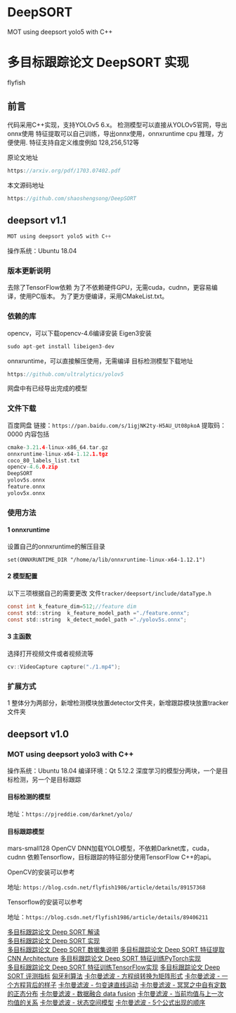 # DeepSORT

MOT using deepsort yolo5 with C++

# 多目标跟踪论文 DeepSORT 实现

flyfish

## 前言
代码采用C++实现，支持YOLOv5 6.x。
检测模型可以直接从YOLOv5官网，导出onnx使用
特征提取可以自己训练，导出onnx使用，onnxruntime cpu 推理，方便使用.
特征支持自定义维度例如 128,256,512等

原论文地址 

```c
https://arxiv.org/pdf/1703.07402.pdf
```

本文源码地址

```c
https://github.com/shaoshengsong/DeepSORT
```

## deepsort v1.1

```c
MOT using deepsort yolo5 with C++
```

操作系统：Ubuntu 18.04
### 版本更新说明

去除了TensorFlow依赖
为了不依赖硬件GPU，无需cuda，cudnn，更容易编译，使用PC版本。
为了更方便编译，采用CMakeList.txt。


### 依赖的库
opencv，可以下载opencv-4.6编译安装
Eigen3安装

```c
sudo apt-get install libeigen3-dev
```

onnxruntime，可以直接解压使用，无需编译
目标检测模型下载地址

```c
https://github.com/ultralytics/yolov5
```

网盘中有已经导出完成的模型

### 文件下载
百度网盘 
链接：`https://pan.baidu.com/s/1igjNK2ty-H5AU_Ut08pkoA` 
提取码：0000
内容包括

```c
cmake-3.21.4-linux-x86_64.tar.gz  
onnxruntime-linux-x64-1.12.1.tgz
coco_80_labels_list.txt           
opencv-4.6.0.zip
DeepSORT                          
yolov5s.onnx
feature.onnx                      
yolov5x.onnx
```


### 使用方法
#### 1 onnxruntime
设置自己的onnxruntime的解压目录

```
set(ONNXRUNTIME_DIR "/home/a/lib/onnxruntime-linux-x64-1.12.1")
```


#### 2 模型配置
以下三项根据自己的需要更改
文件`tracker/deepsort/include/dataType.h`
```c
const int k_feature_dim=512;//feature dim
const std::string  k_feature_model_path ="./feature.onnx";
const std::string  k_detect_model_path ="./yolov5s.onnx";
```

#### 3 主函数
选择打开视频文件或者视频流等

```c
cv::VideoCapture capture("./1.mp4");
```

### 扩展方式
1 整体分为两部分，新增检测模块放置detector文件夹，新增跟踪模块放置tracker文件夹

## deepsort v1.0
### MOT using deepsort yolo3 with C++
操作系统：Ubuntu 18.04
编译环境：Qt 5.12.2
深度学习的模型分两块，一个是目标检测，另一个是目标跟踪
#### 目标检测的模型
地址：`https://pjreddie.com/darknet/yolo/`


#### 目标跟踪模型
mars-small128 
OpenCV DNN加载YOLO模型，不依赖Darknet库，cuda，cudnn
依赖Tensorflow，目标跟踪的特征部分使用TensorFlow C++的api。

OpenCV的安装可以参考


地址:  `https://blog.csdn.net/flyfish1986/article/details/89157368`


Tensorflow的安装可以参考

地址：`https://blog.csdn.net/flyfish1986/article/details/89406211`




[多目标跟踪论文 Deep SORT 解读](https://flyfish.blog.csdn.net/article/details/89852370)  
[多目标跟踪论文 Deep SORT 实现](https://flyfish.blog.csdn.net/article/details/90034289)  
[多目标跟踪论文 Deep SORT 数据集说明](https://flyfish.blog.csdn.net/article/details/90070639)
[多目标跟踪论文 Deep SORT 特征提取CNN Architecture](https://flyfish.blog.csdn.net/article/details/90642532)
[多目标跟踪论文 Deep SORT 特征训练PyTorch实现](https://flyfish.blog.csdn.net/article/details/90702620)             
[多目标跟踪论文 Deep SORT 特征训练TensorFlow实现](https://flyfish.blog.csdn.net/article/details/90379444)
[多目标跟踪论文 Deep SORT 评测指标](https://flyfish.blog.csdn.net/article/details/90200171)
[匈牙利算法](https://flyfish.blog.csdn.net/article/details/104298521)
[卡尔曼滤波 - 方程组转换为矩阵形式](https://flyfish.blog.csdn.net/article/details/118635703)
[卡尔曼滤波 - 一个方程背后的样子](https://flyfish.blog.csdn.net/article/details/118636055)
[卡尔曼滤波 - 匀变速直线运动](https://flyfish.blog.csdn.net/article/details/118613382)
[卡尔曼滤波 - 冥冥之中自有定数的正态分布](https://flyfish.blog.csdn.net/article/details/116067569)
[卡尔曼滤波 - 数据融合 data fusion](https://flyfish.blog.csdn.net/article/details/118613307)
[卡尔曼滤波 - 当前均值与上一次均值的关系](https://flyfish.blog.csdn.net/article/details/117931292)
[卡尔曼滤波 - 状态空间模型](https://flyfish.blog.csdn.net/article/details/118636364)
[卡尔曼滤波 - 5个公式出现的顺序](https://flyfish.blog.csdn.net/article/details/118709808)


